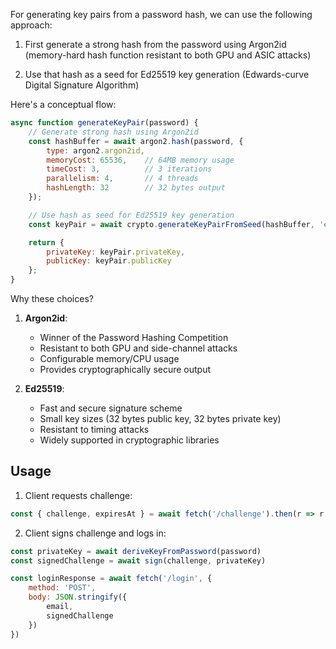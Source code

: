 
For generating key pairs from a password hash, we can use the following approach:

1. First generate a strong hash from the password using Argon2id (memory-hard hash function resistant to both GPU and ASIC attacks)

2. Use that hash as a seed for Ed25519 key generation (Edwards-curve Digital Signature Algorithm)

Here's a conceptual flow:

```javascript
async function generateKeyPair(password) {
    // Generate strong hash using Argon2id
    const hashBuffer = await argon2.hash(password, {
        type: argon2.argon2id,
        memoryCost: 65536,    // 64MB memory usage
        timeCost: 3,          // 3 iterations
        parallelism: 4,       // 4 threads
        hashLength: 32        // 32 bytes output
    });

    // Use hash as seed for Ed25519 key generation
    const keyPair = await crypto.generateKeyPairFromSeed(hashBuffer, 'ed25519');

    return {
        privateKey: keyPair.privateKey,
        publicKey: keyPair.publicKey
    };
}
```

Why these choices?

1. **Argon2id**:
   - Winner of the Password Hashing Competition
   - Resistant to both GPU and side-channel attacks
   - Configurable memory/CPU usage
   - Provides cryptographically secure output

2. **Ed25519**:
   - Fast and secure signature scheme
   - Small key sizes (32 bytes public key, 32 bytes private key)
   - Resistant to timing attacks
   - Widely supported in cryptographic libraries

## Usage

1. Client requests challenge:
```javascript
const { challenge, expiresAt } = await fetch('/challenge').then(r => r.json())
```

2. Client signs challenge and logs in:
```javascript
const privateKey = await deriveKeyFromPassword(password)
const signedChallenge = await sign(challenge, privateKey)

const loginResponse = await fetch('/login', {
    method: 'POST',
    body: JSON.stringify({
        email,
        signedChallenge
    })
})
```